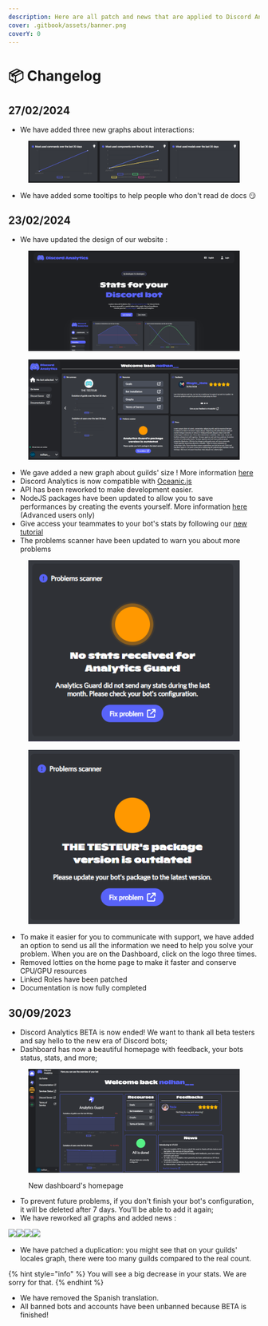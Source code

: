 ```yaml
---
description: Here are all patch and news that are applied to Discord Analytics services!
cover: .gitbook/assets/banner.png
coverY: 0
---
```


# 📦 Changelog

## 27/02/2024

* We have added three new graphs about interactions:

<figure><img src=".gitbook/assets/screenshot_1_27_02_2024.png" alt=""><figcaption></figcaption></figure>

* We have added some tooltips to help people who don't read de docs 😏

## 23/02/2024

* We have updated the design of our website :&#x20;

<div>

<figure><img src=".gitbook/assets/screenshot_3_changelog_23_02_2024.png" alt=""><figcaption></figcaption></figure>

 

<figure><img src=".gitbook/assets/screenshot_1_changelog_23_02_2024.png" alt=""><figcaption></figcaption></figure>

</div>

* We gave added a new graph about guilds' size ! More information [here](dash-reference/graphs-reference.md#distribution-of-guilds-by-size)
* Discord Analytics is now compatible with [Oceanic.js](https://oceanic.ws/)
* API has been reworked to make development easier.&#x20;
* NodeJS packages have been updated to allow you to save performances by creating the events yourself. More information [here](get-started/advanced-usage/optimize-events.md) (Advanced users only)
* Give access your teammates to your bot's stats by following our [new tutorial](get-started/advanced-usage/teams.md)
* The problems scanner have been updated to warn you about more problems

<div>

<figure><img src=".gitbook/assets/screenshot_2_changelog_23_02_2024.png" alt=""><figcaption></figcaption></figure>

 

<figure><img src=".gitbook/assets/screenshot_4_changelog_23_02_2024.png" alt=""><figcaption></figcaption></figure>

</div>

* To make it easier for you to communicate with support, we have added an option to send us all the information we need to help you solve your problem. When you are on the Dashboard, click on the logo three times.
* Removed lotties on the home page to make it faster and conserve CPU/GPU resources
* Linked Roles have been patched
* Documentation is now fully completed

## 30/09/2023

* Discord Analytics BETA is now ended! We want to thank all beta testers and say hello to the new era of Discord bots;
* Dashboard has now a beautiful homepage with feedback, your bots status, stats, and more;

<figure><img src=".gitbook/assets/screenshot_5_changelog_1.0.0.png" alt=""><figcaption><p>New dashboard's homepage</p></figcaption></figure>

* To prevent future problems, if you don't finish your bot's configuration, it will be deleted after 7 days. You'll be able to add it again;
* We have reworked all graphs and added news :&#x20;

![](.gitbook/assets/screenshot\_1\_changelog\_1.0.0.png)![](.gitbook/assets/screenshot\_2\_changelog\_1.0.0.png)![](.gitbook/assets/screenshot\_3\_changelog\_1.0.0.png)![](.gitbook/assets/screenshot\_4\_changelog\_1.0.0.png)

* We have patched a duplication: you might see that on your guilds' locales graph, there were too many guilds compared to the real count.&#x20;

{% hint style="info" %}
You will see a big decrease in your stats. We are sorry for that.
{% endhint %}

* We have removed the Spanish translation.
* All banned bots and accounts have been unbanned because BETA is finished!
